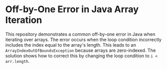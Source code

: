 # Off-by-One Error in Java Array Iteration

This repository demonstrates a common off-by-one error in Java when iterating over arrays. The error occurs when the loop condition incorrectly includes the index equal to the array's length. This leads to an `ArrayIndexOutOfBoundsException` because arrays are zero-indexed.  The solution shows how to correct this by changing the loop condition to `i < arr.length`. 